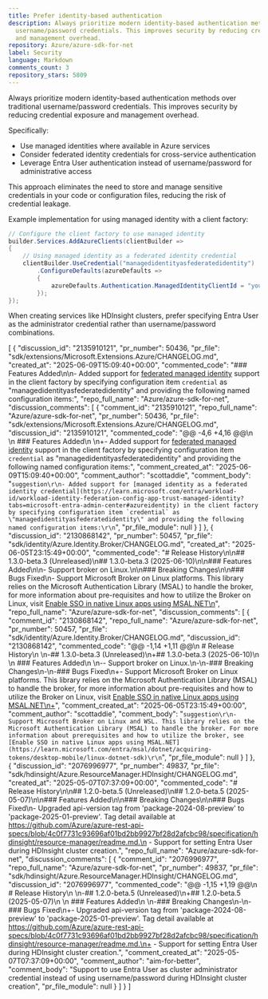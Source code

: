 ```yaml
---
title: Prefer identity-based authentication
description: Always prioritize modern identity-based authentication methods over traditional
  username/password credentials. This improves security by reducing credential exposure
  and management overhead.
repository: Azure/azure-sdk-for-net
label: Security
language: Markdown
comments_count: 3
repository_stars: 5809
---
```


Always prioritize modern identity-based authentication methods over traditional username/password credentials. This improves security by reducing credential exposure and management overhead.

Specifically:
- Use managed identities where available in Azure services
- Consider federated identity credentials for cross-service authentication
- Leverage Entra User authentication instead of username/password for administrative access

This approach eliminates the need to store and manage sensitive credentials in your code or configuration files, reducing the risk of credential leakage.

Example implementation for using managed identity with a client factory:

```csharp
// Configure the client factory to use managed identity
builder.Services.AddAzureClients(clientBuilder =>
{
    // Using managed identity as a federated identity credential
    clientBuilder.UseCredential("managedidentityasfederatedidentity")
        .ConfigureDefaults(azureDefaults =>
        {
            azureDefaults.Authentication.ManagedIdentityClientId = "your-client-id";
        });
});
```

When creating services like HDInsight clusters, prefer specifying Entra User as the administrator credential rather than username/password combinations.


[
  {
    "discussion_id": "2135910121",
    "pr_number": 50436,
    "pr_file": "sdk/extensions/Microsoft.Extensions.Azure/CHANGELOG.md",
    "created_at": "2025-06-09T15:09:40+00:00",
    "commented_code": "### Features Added\n\n- Added support for [federated managed identity](https://learn.microsoft.com/entra/workload-id/workload-identity-federation-config-app-trust-managed-identity?tabs=microsoft-entra-admin-center#azureidentity) support in the client factory by specifying configuration item `credential` as \"managedidentityasfederatedidentity\" and providing the following named configuration items:",
    "repo_full_name": "Azure/azure-sdk-for-net",
    "discussion_comments": [
      {
        "comment_id": "2135910121",
        "repo_full_name": "Azure/azure-sdk-for-net",
        "pr_number": 50436,
        "pr_file": "sdk/extensions/Microsoft.Extensions.Azure/CHANGELOG.md",
        "discussion_id": "2135910121",
        "commented_code": "@@ -4,6 +4,16 @@\n \n ### Features Added\n \n+- Added support for [federated managed identity](https://learn.microsoft.com/entra/workload-id/workload-identity-federation-config-app-trust-managed-identity?tabs=microsoft-entra-admin-center#azureidentity) support in the client factory by specifying configuration item `credential` as \"managedidentityasfederatedidentity\" and providing the following named configuration items:",
        "comment_created_at": "2025-06-09T15:09:40+00:00",
        "comment_author": "scottaddie",
        "comment_body": "```suggestion\r\n- Added support for [managed identity as a federated identity credential](https://learn.microsoft.com/entra/workload-id/workload-identity-federation-config-app-trust-managed-identity?tabs=microsoft-entra-admin-center#azureidentity) in the client factory by specifying configuration item `credential` as \"managedidentityasfederatedidentity\" and providing the following named configuration items:\r\n```",
        "pr_file_module": null
      }
    ]
  },
  {
    "discussion_id": "2130868142",
    "pr_number": 50457,
    "pr_file": "sdk/identity/Azure.Identity.Broker/CHANGELOG.md",
    "created_at": "2025-06-05T23:15:49+00:00",
    "commented_code": "# Release History\n\n## 1.3.0-beta.3 (Unreleased)\n## 1.3.0-beta.3 (2025-06-10)\n\n### Features Added\n\n- Support broker on Linux.\n\n### Breaking Changes\n\n### Bugs Fixed\n- Support Microsoft Broker on Linux platforms. This library relies on the Microsoft Authentication Library (MSAL) to handle the broker, for more information about pre-requisites and how to utilize the Broker on Linux, visit [Enable SSO in native Linux apps using MSAL.NET\n](https://learn.microsoft.com/entra/msal/dotnet/acquiring-tokens/desktop-mobile/linux-dotnet-sdk?tabs=ubuntudep)",
    "repo_full_name": "Azure/azure-sdk-for-net",
    "discussion_comments": [
      {
        "comment_id": "2130868142",
        "repo_full_name": "Azure/azure-sdk-for-net",
        "pr_number": 50457,
        "pr_file": "sdk/identity/Azure.Identity.Broker/CHANGELOG.md",
        "discussion_id": "2130868142",
        "commented_code": "@@ -1,14 +1,11 @@\n # Release History\n \n-## 1.3.0-beta.3 (Unreleased)\n+## 1.3.0-beta.3 (2025-06-10)\n \n ### Features Added\n \n-- Support broker on Linux.\n-\n-### Breaking Changes\n-\n-### Bugs Fixed\n+- Support Microsoft Broker on Linux platforms. This library relies on the Microsoft Authentication Library (MSAL) to handle the broker, for more information about pre-requisites and how to utilize the Broker on Linux, visit [Enable SSO in native Linux apps using MSAL.NET\n+](https://learn.microsoft.com/entra/msal/dotnet/acquiring-tokens/desktop-mobile/linux-dotnet-sdk?tabs=ubuntudep)",
        "comment_created_at": "2025-06-05T23:15:49+00:00",
        "comment_author": "scottaddie",
        "comment_body": "```suggestion\r\n- Support Microsoft Broker on Linux and WSL. This library relies on the Microsoft Authentication Library (MSAL) to handle the broker. For more information about prerequisites and how to utilize the broker, see [Enable SSO in native Linux apps using MSAL.NET](https://learn.microsoft.com/entra/msal/dotnet/acquiring-tokens/desktop-mobile/linux-dotnet-sdk)\r\n```",
        "pr_file_module": null
      }
    ]
  },
  {
    "discussion_id": "2076996977",
    "pr_number": 49837,
    "pr_file": "sdk/hdinsight/Azure.ResourceManager.HDInsight/CHANGELOG.md",
    "created_at": "2025-05-07T07:37:09+00:00",
    "commented_code": "# Release History\n\n## 1.2.0-beta.5 (Unreleased)\n## 1.2.0-beta.5 (2025-05-07)\n\n### Features Added\n\n### Breaking Changes\n\n### Bugs Fixed\n- Upgraded api-version tag from 'package-2024-08-preview' to 'package-2025-01-preview'. Tag detail available at https://github.com/Azure/azure-rest-api-specs/blob/4c0f7731c93696af01bd2bb9927bf28d2afcbc98/specification/hdinsight/resource-manager/readme.md.\n    - Support for setting Entra User during HDInsight cluster creation.",
    "repo_full_name": "Azure/azure-sdk-for-net",
    "discussion_comments": [
      {
        "comment_id": "2076996977",
        "repo_full_name": "Azure/azure-sdk-for-net",
        "pr_number": 49837,
        "pr_file": "sdk/hdinsight/Azure.ResourceManager.HDInsight/CHANGELOG.md",
        "discussion_id": "2076996977",
        "commented_code": "@@ -1,15 +1,19 @@\n # Release History\n \n-## 1.2.0-beta.5 (Unreleased)\n+## 1.2.0-beta.5 (2025-05-07)\n \n ### Features Added\n \n-### Breaking Changes\n-\n-### Bugs Fixed\n+- Upgraded api-version tag from 'package-2024-08-preview' to 'package-2025-01-preview'. Tag detail available at https://github.com/Azure/azure-rest-api-specs/blob/4c0f7731c93696af01bd2bb9927bf28d2afcbc98/specification/hdinsight/resource-manager/readme.md.\n+    - Support for setting Entra User during HDInsight cluster creation.",
        "comment_created_at": "2025-05-07T07:37:09+00:00",
        "comment_author": "aim-for-better",
        "comment_body": "Support to use Entra User as cluster administrator credential instead of using username/password during HDInsight cluster creation",
        "pr_file_module": null
      }
    ]
  }
]
